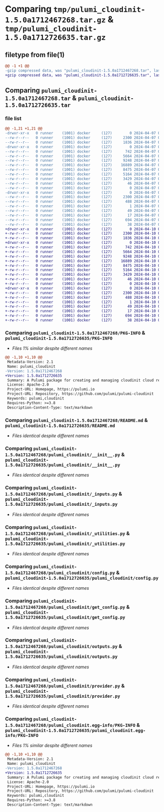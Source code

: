 # Comparing `tmp/pulumi_cloudinit-1.5.0a1712467268.tar.gz` & `tmp/pulumi_cloudinit-1.5.0a1712726635.tar.gz`

## filetype from file(1)

```diff
@@ -1 +1 @@
-gzip compressed data, was "pulumi_cloudinit-1.5.0a1712467268.tar", last modified: Sun Apr  7 05:22:53 2024, max compression
+gzip compressed data, was "pulumi_cloudinit-1.5.0a1712726635.tar", last modified: Wed Apr 10 05:28:19 2024, max compression
```

## Comparing `pulumi_cloudinit-1.5.0a1712467268.tar` & `pulumi_cloudinit-1.5.0a1712726635.tar`

### file list

```diff
@@ -1,21 +1,21 @@
-drwxr-xr-x   0 runner    (1001) docker     (127)        0 2024-04-07 05:22:53.226619 pulumi_cloudinit-1.5.0a1712467268/
--rw-r--r--   0 runner    (1001) docker     (127)     2300 2024-04-07 05:22:53.226619 pulumi_cloudinit-1.5.0a1712467268/PKG-INFO
--rw-r--r--   0 runner    (1001) docker     (127)     1836 2024-04-07 05:22:46.000000 pulumi_cloudinit-1.5.0a1712467268/README.md
-drwxr-xr-x   0 runner    (1001) docker     (127)        0 2024-04-07 05:22:53.222619 pulumi_cloudinit-1.5.0a1712467268/pulumi_cloudinit/
--rw-r--r--   0 runner    (1001) docker     (127)      742 2024-04-07 05:22:46.000000 pulumi_cloudinit-1.5.0a1712467268/pulumi_cloudinit/__init__.py
--rw-r--r--   0 runner    (1001) docker     (127)     5664 2024-04-07 05:22:46.000000 pulumi_cloudinit-1.5.0a1712467268/pulumi_cloudinit/_inputs.py
--rw-r--r--   0 runner    (1001) docker     (127)     9248 2024-04-07 05:22:46.000000 pulumi_cloudinit-1.5.0a1712467268/pulumi_cloudinit/_utilities.py
--rw-r--r--   0 runner    (1001) docker     (127)    16889 2024-04-07 05:22:46.000000 pulumi_cloudinit-1.5.0a1712467268/pulumi_cloudinit/config.py
--rw-r--r--   0 runner    (1001) docker     (127)     8475 2024-04-07 05:22:46.000000 pulumi_cloudinit-1.5.0a1712467268/pulumi_cloudinit/get_config.py
--rw-r--r--   0 runner    (1001) docker     (127)     5164 2024-04-07 05:22:46.000000 pulumi_cloudinit-1.5.0a1712467268/pulumi_cloudinit/outputs.py
--rw-r--r--   0 runner    (1001) docker     (127)     3429 2024-04-07 05:22:46.000000 pulumi_cloudinit-1.5.0a1712467268/pulumi_cloudinit/provider.py
--rw-r--r--   0 runner    (1001) docker     (127)       46 2024-04-07 05:22:46.000000 pulumi_cloudinit-1.5.0a1712467268/pulumi_cloudinit/pulumi-plugin.json
--rw-r--r--   0 runner    (1001) docker     (127)        0 2024-04-07 05:22:46.000000 pulumi_cloudinit-1.5.0a1712467268/pulumi_cloudinit/py.typed
-drwxr-xr-x   0 runner    (1001) docker     (127)        0 2024-04-07 05:22:53.226619 pulumi_cloudinit-1.5.0a1712467268/pulumi_cloudinit.egg-info/
--rw-r--r--   0 runner    (1001) docker     (127)     2300 2024-04-07 05:22:53.000000 pulumi_cloudinit-1.5.0a1712467268/pulumi_cloudinit.egg-info/PKG-INFO
--rw-r--r--   0 runner    (1001) docker     (127)      488 2024-04-07 05:22:53.000000 pulumi_cloudinit-1.5.0a1712467268/pulumi_cloudinit.egg-info/SOURCES.txt
--rw-r--r--   0 runner    (1001) docker     (127)        1 2024-04-07 05:22:53.000000 pulumi_cloudinit-1.5.0a1712467268/pulumi_cloudinit.egg-info/dependency_links.txt
--rw-r--r--   0 runner    (1001) docker     (127)       49 2024-04-07 05:22:53.000000 pulumi_cloudinit-1.5.0a1712467268/pulumi_cloudinit.egg-info/requires.txt
--rw-r--r--   0 runner    (1001) docker     (127)       17 2024-04-07 05:22:53.000000 pulumi_cloudinit-1.5.0a1712467268/pulumi_cloudinit.egg-info/top_level.txt
--rw-r--r--   0 runner    (1001) docker     (127)      694 2024-04-07 05:22:46.000000 pulumi_cloudinit-1.5.0a1712467268/pyproject.toml
--rw-r--r--   0 runner    (1001) docker     (127)       38 2024-04-07 05:22:53.226619 pulumi_cloudinit-1.5.0a1712467268/setup.cfg
+drwxr-xr-x   0 runner    (1001) docker     (127)        0 2024-04-10 05:28:19.235444 pulumi_cloudinit-1.5.0a1712726635/
+-rw-r--r--   0 runner    (1001) docker     (127)     2300 2024-04-10 05:28:19.235444 pulumi_cloudinit-1.5.0a1712726635/PKG-INFO
+-rw-r--r--   0 runner    (1001) docker     (127)     1836 2024-04-10 05:28:12.000000 pulumi_cloudinit-1.5.0a1712726635/README.md
+drwxr-xr-x   0 runner    (1001) docker     (127)        0 2024-04-10 05:28:19.235444 pulumi_cloudinit-1.5.0a1712726635/pulumi_cloudinit/
+-rw-r--r--   0 runner    (1001) docker     (127)      742 2024-04-10 05:28:12.000000 pulumi_cloudinit-1.5.0a1712726635/pulumi_cloudinit/__init__.py
+-rw-r--r--   0 runner    (1001) docker     (127)     5664 2024-04-10 05:28:12.000000 pulumi_cloudinit-1.5.0a1712726635/pulumi_cloudinit/_inputs.py
+-rw-r--r--   0 runner    (1001) docker     (127)     9248 2024-04-10 05:28:12.000000 pulumi_cloudinit-1.5.0a1712726635/pulumi_cloudinit/_utilities.py
+-rw-r--r--   0 runner    (1001) docker     (127)    16889 2024-04-10 05:28:12.000000 pulumi_cloudinit-1.5.0a1712726635/pulumi_cloudinit/config.py
+-rw-r--r--   0 runner    (1001) docker     (127)     8475 2024-04-10 05:28:12.000000 pulumi_cloudinit-1.5.0a1712726635/pulumi_cloudinit/get_config.py
+-rw-r--r--   0 runner    (1001) docker     (127)     5164 2024-04-10 05:28:12.000000 pulumi_cloudinit-1.5.0a1712726635/pulumi_cloudinit/outputs.py
+-rw-r--r--   0 runner    (1001) docker     (127)     3429 2024-04-10 05:28:12.000000 pulumi_cloudinit-1.5.0a1712726635/pulumi_cloudinit/provider.py
+-rw-r--r--   0 runner    (1001) docker     (127)       46 2024-04-10 05:28:12.000000 pulumi_cloudinit-1.5.0a1712726635/pulumi_cloudinit/pulumi-plugin.json
+-rw-r--r--   0 runner    (1001) docker     (127)        0 2024-04-10 05:28:12.000000 pulumi_cloudinit-1.5.0a1712726635/pulumi_cloudinit/py.typed
+drwxr-xr-x   0 runner    (1001) docker     (127)        0 2024-04-10 05:28:19.235444 pulumi_cloudinit-1.5.0a1712726635/pulumi_cloudinit.egg-info/
+-rw-r--r--   0 runner    (1001) docker     (127)     2300 2024-04-10 05:28:19.000000 pulumi_cloudinit-1.5.0a1712726635/pulumi_cloudinit.egg-info/PKG-INFO
+-rw-r--r--   0 runner    (1001) docker     (127)      488 2024-04-10 05:28:19.000000 pulumi_cloudinit-1.5.0a1712726635/pulumi_cloudinit.egg-info/SOURCES.txt
+-rw-r--r--   0 runner    (1001) docker     (127)        1 2024-04-10 05:28:19.000000 pulumi_cloudinit-1.5.0a1712726635/pulumi_cloudinit.egg-info/dependency_links.txt
+-rw-r--r--   0 runner    (1001) docker     (127)       49 2024-04-10 05:28:19.000000 pulumi_cloudinit-1.5.0a1712726635/pulumi_cloudinit.egg-info/requires.txt
+-rw-r--r--   0 runner    (1001) docker     (127)       17 2024-04-10 05:28:19.000000 pulumi_cloudinit-1.5.0a1712726635/pulumi_cloudinit.egg-info/top_level.txt
+-rw-r--r--   0 runner    (1001) docker     (127)      694 2024-04-10 05:28:12.000000 pulumi_cloudinit-1.5.0a1712726635/pyproject.toml
+-rw-r--r--   0 runner    (1001) docker     (127)       38 2024-04-10 05:28:19.235444 pulumi_cloudinit-1.5.0a1712726635/setup.cfg
```

### Comparing `pulumi_cloudinit-1.5.0a1712467268/PKG-INFO` & `pulumi_cloudinit-1.5.0a1712726635/PKG-INFO`

 * *Files 1% similar despite different names*

```diff
@@ -1,10 +1,10 @@
 Metadata-Version: 2.1
 Name: pulumi_cloudinit
-Version: 1.5.0a1712467268
+Version: 1.5.0a1712726635
 Summary: A Pulumi package for creating and managing cloudinit cloud resources.
 License: Apache-2.0
 Project-URL: Homepage, https://pulumi.io
 Project-URL: Repository, https://github.com/pulumi/pulumi-cloudinit
 Keywords: pulumi,cloudinit
 Requires-Python: >=3.8
 Description-Content-Type: text/markdown
```

### Comparing `pulumi_cloudinit-1.5.0a1712467268/README.md` & `pulumi_cloudinit-1.5.0a1712726635/README.md`

 * *Files identical despite different names*

### Comparing `pulumi_cloudinit-1.5.0a1712467268/pulumi_cloudinit/__init__.py` & `pulumi_cloudinit-1.5.0a1712726635/pulumi_cloudinit/__init__.py`

 * *Files identical despite different names*

### Comparing `pulumi_cloudinit-1.5.0a1712467268/pulumi_cloudinit/_inputs.py` & `pulumi_cloudinit-1.5.0a1712726635/pulumi_cloudinit/_inputs.py`

 * *Files identical despite different names*

### Comparing `pulumi_cloudinit-1.5.0a1712467268/pulumi_cloudinit/_utilities.py` & `pulumi_cloudinit-1.5.0a1712726635/pulumi_cloudinit/_utilities.py`

 * *Files identical despite different names*

### Comparing `pulumi_cloudinit-1.5.0a1712467268/pulumi_cloudinit/config.py` & `pulumi_cloudinit-1.5.0a1712726635/pulumi_cloudinit/config.py`

 * *Files identical despite different names*

### Comparing `pulumi_cloudinit-1.5.0a1712467268/pulumi_cloudinit/get_config.py` & `pulumi_cloudinit-1.5.0a1712726635/pulumi_cloudinit/get_config.py`

 * *Files identical despite different names*

### Comparing `pulumi_cloudinit-1.5.0a1712467268/pulumi_cloudinit/outputs.py` & `pulumi_cloudinit-1.5.0a1712726635/pulumi_cloudinit/outputs.py`

 * *Files identical despite different names*

### Comparing `pulumi_cloudinit-1.5.0a1712467268/pulumi_cloudinit/provider.py` & `pulumi_cloudinit-1.5.0a1712726635/pulumi_cloudinit/provider.py`

 * *Files identical despite different names*

### Comparing `pulumi_cloudinit-1.5.0a1712467268/pulumi_cloudinit.egg-info/PKG-INFO` & `pulumi_cloudinit-1.5.0a1712726635/pulumi_cloudinit.egg-info/PKG-INFO`

 * *Files 1% similar despite different names*

```diff
@@ -1,10 +1,10 @@
 Metadata-Version: 2.1
 Name: pulumi_cloudinit
-Version: 1.5.0a1712467268
+Version: 1.5.0a1712726635
 Summary: A Pulumi package for creating and managing cloudinit cloud resources.
 License: Apache-2.0
 Project-URL: Homepage, https://pulumi.io
 Project-URL: Repository, https://github.com/pulumi/pulumi-cloudinit
 Keywords: pulumi,cloudinit
 Requires-Python: >=3.8
 Description-Content-Type: text/markdown
```

